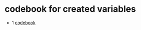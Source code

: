codebook for created variables
===================

-  1 [codebook](/codebook/codebook.html)
    

    
